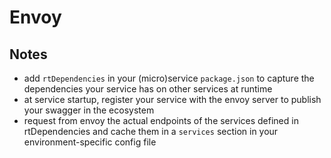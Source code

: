 # Envoy

## Notes
* add `rtDependencies` in your (micro)service `package.json` to capture the dependencies your service has on other services at runtime
* at service startup, register your service with the envoy server to publish your swagger in the ecosystem
* request from envoy the actual endpoints of the services defined in rtDependencies and cache them in a `services` section in your environment-specific config file
